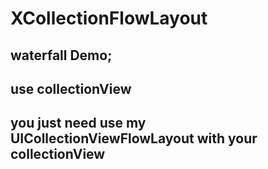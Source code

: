 # XCollectionFlowLayout

## waterfall Demo;

## use collectionView

## you just need use my UICollectionViewFlowLayout with your collectionView
